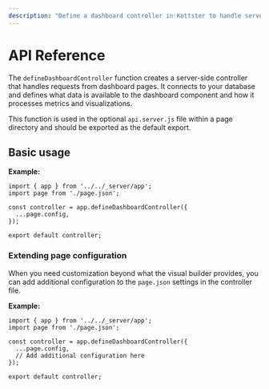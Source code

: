 ```yaml
---
description: "Define a dashboard controller in Kottster to handle server-side requests for dashboard pages. Customize statistics, charts, and data visualizations."
---
```


# API Reference

The `defineDashboardController` function creates a server-side controller that handles requests from dashboard pages. It connects to your database and defines what data is available to the dashboard component and how it processes metrics and visualizations.

This function is used in the optional `api.server.js` file within a page directory and should be exported as the default export.

## Basic usage

**Example:**

```tsx [app/pages/dashboard/api.server.js]
import { app } from '../../_server/app';
import page from './page.json';

const controller = app.defineDashboardController({
  ...page.config,
});

export default controller;
```

### Extending page configuration

When you need customization beyond what the visual builder provides, you can add additional configuration to the `page.json` settings in the controller file.

**Example:**

```tsx [app/pages/dashboard/api.server.js]
import { app } from '../../_server/app';
import page from './page.json';

const controller = app.defineDashboardController({
  ...page.config,
  // Add additional configuration here
});

export default controller;
```